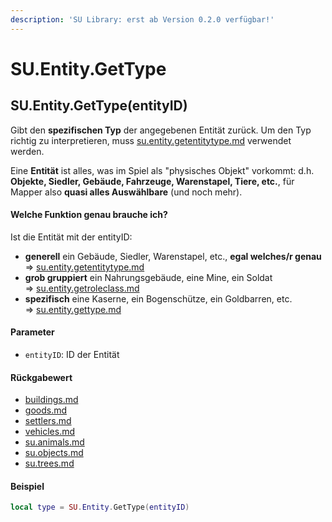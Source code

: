 ```yaml
---
description: 'SU Library: erst ab Version 0.2.0 verfügbar!'
---
```


# SU.Entity.GetType

## SU.Entity.GetType(entityID)

Gibt den **spezifischen Typ** der angegebenen Entität zurück. Um den Typ richtig zu interpretieren, muss [su.entity.getentitytype.md](su.entity.getentitytype.md "mention") verwendet werden.

Eine **Entität** ist alles, was im Spiel als "physisches Objekt" vorkommt: d.h. **Objekte, Siedler, Gebäude, Fahrzeuge, Warenstapel, Tiere, etc.**, für Mapper also **quasi alles Auswählbare** (und noch mehr).



#### Welche Funktion genau brauche ich?

Ist die Entität mit der entityID:

* **generell** ein Gebäude, Siedler, Warenstapel, etc., **egal welches/r genau**\
  ⇒ [su.entity.getentitytype.md](su.entity.getentitytype.md "mention")
* **grob gruppiert** ein Nahrungsgebäude, eine Mine, ein Soldat\
  ⇒ [su.entity.getroleclass.md](su.entity.getroleclass.md "mention")
* **spezifisch** eine Kaserne, ein Bogenschütze, ein Goldbarren, etc.\
  ⇒ [su.entity.gettype.md](su.entity.gettype.md "mention")



#### Parameter

* `entityID`: ID der Entität

#### Rückgabewert

* [buildings.md](../../api-enums/buildings.md "mention")
* [goods.md](../../api-enums/goods.md "mention")
* [settlers.md](../../api-enums/settlers.md "mention")
* [vehicles.md](../../api-enums/vehicles.md "mention")
* [su.animals.md](../../su-api-enums/su.animals.md "mention")
* [su.objects.md](../../su-api-enums/su.objects.md "mention")
* [su.trees.md](../../su-api-enums/su.trees.md "mention")

#### Beispiel

```lua
local type = SU.Entity.GetType(entityID)
```
